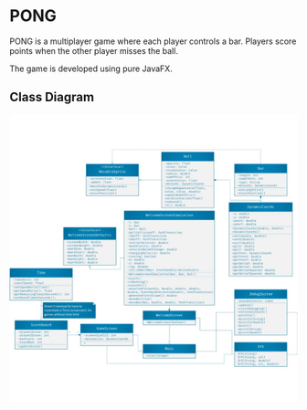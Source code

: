 # PONG

PONG is a multiplayer game where each player controls a bar. Players score points when the other player misses the ball.

The game is developed using pure JavaFX.

## Class Diagram

![Class Diagram](class_diagram.jpeg)